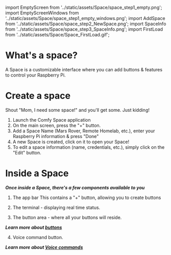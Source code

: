 import EmptyScreen from '../static/assets/Space/space_step1_empty.png';
import EmptyScreenWindows from '../static/assets/Space/space_step1_empty_windows.png';
import AddSpace from '../static/assets/Space/space_step2_NewSpace.png';
import SpaceInfo from '../static/assets/Space/space_step3_SpaceInfo.png';
import FirstLoad from '../static/assets/Space/Space_FirstLoad.gif';

# What's a space?

A Space is a customizable interface where you can add buttons & features to control your Raspberry Pi. 

# Create a space

Shout "Mom, I need some space!" and you'll get some. Just kidding!

1. Launch the Comfy Space application
2. On the main screen, press the "+" button.
3. Add a Space Name (Mars Rover, Remote Homelab, etc.), enter your Raspberry Pi information & press "Done"
4. A new Space is created, click on it to open your Space!
5. To edit a space information (name, credentials, etc.), simply click on the "Edit" button.

# Inside a Space
***Once inside a Space, there's a few components available to you***
1. The app bar
This contains a "+" button, allowing you to create buttons

2. The terminal - displaying real time status.

3. The button area - where all your buttons will reside.

***Learn more about <a href="/doc/#Button"> buttons </a>***

4. Voice command button.

***Learn more about <a href="/doc/#OtherButtons"> Voice commands </a>***




